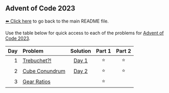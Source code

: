 ## Advent of Code 2023

[:arrow_left: Click here](../../README.md) to go back to the main README file.

Use the table below for quick access to each of the problems for [Advent of Code 2023](https://adventofcode.com/2023).

| Day | Problem                                               |      Solution       | Part 1 | Part 2 |
|----:|:------------------------------------------------------|:-------------------:|:------:|:------:|
|   1 | [Trebuchet?!](https://adventofcode.com/2023/day/1)    | [Day 1](Day01.java) | :star: | :star: |
|   2 | [Cube Conundrum](https://adventofcode.com/2023/day/2) | [Day 2](Day02.java) | :star: | :star: |
|   3 | [Gear Ratios](https://adventofcode.com/2023/day/3)    |                     | :star: |        |